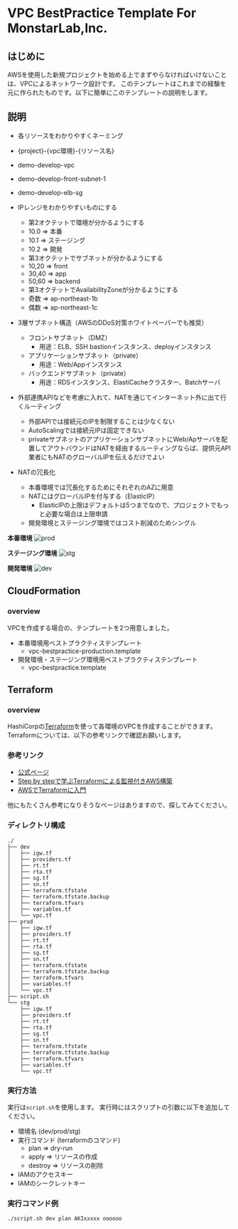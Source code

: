 # VPC BestPractice Template For MonstarLab,Inc.
## はじめに
AWSを使用した新規プロジェクトを始める上でまずやらなければいけないことは、VPCによるネットワーク設計です。
このテンプレートはこれまでの経験を元に作られたものです。以下に簡単にこのテンプレートの説明をします。

## 説明
- 各リソースをわかりやすくネーミング
 - {project}-{vpc環境}-{リソース名}
  - demo-develop-vpc
  - demo-develop-front-subnet-1
  - demo-develop-elb-sg


- IPレンジをわかりやすいものにする
  - 第2オクテットで環境が分かるようにする
   - 10.0 => 本番
   - 10.1 => ステージング
   - 10.2 => 開発
  - 第3オクテットでサブネットが分かるようにする
   - 10,20 => front
   - 30,40 => app
   - 50,60 => backend
  - 第3オクテットでAvailabilityZoneが分かるようにする
   - 奇数 => ap-northeast-1b
   - 偶数 => ap-northeast-1c


- 3層サブネット構造（AWSのDDoS対策ホワイトペーパーでも推奨）
  - フロントサブネット（DMZ）
    - 用途：ELB、SSH bastionインスタンス、deployインスタンス
  - アプリケーションサブネット（private）
    - 用途：Web/Appインスタンス
  - バックエンドサブネット（private）
    - 用途：RDSインスタンス、ElastiCacheクラスター、Batchサーバ


- 外部連携APIなどを考慮に入れて、NATを通じてインターネット外に出て行くルーティング
  - 外部APIでは接続元のIPを制限することは少なくない
  - AutoScalingでは接続元IPは固定できない
  - privateサブネットのアプリケーションサブネットにWeb/Apサーバを配置してアウトバウンドはNATを経由するルーティングならば、提供元API業者にもNATのグローバルIPを伝えるだけでよい


- NATの冗長化
  - 本番環境では冗長化するためにそれぞれのAZに用意
  - NATにはグローバルIPを付与する（ElasticIP）
    - ElasticIPの上限はデフォルトは5つまでなので、プロジェクトでもっと必要な場合は上限申請
  - 開発環境とステージング環境ではコスト削減のためシングル



**本番環境**
![prod](image/prod.png)


**ステージング環境**
![stg](image/stg.png)


**開発環境**
![dev](image/dev.png)


## CloudFormation
### overview
VPCを作成する場合の、テンプレートを2つ用意しました。

- 本番環境用ベストプラクティステンプレート
  - vpc-bestpractice-production.template
- 開発環境・ステージング環境用ベストプラクティステンプレート
  - vpc-bestpractice.template


## Terraform
### overview
HashiCorpの[Terraform](https://www.terraform.io/)を使って各環境のVPCを作成することができます。
Terraformについては、以下の参考リンクで確認お願いします。
### 参考リンク
- [公式ページ](https://www.terraform.io/)
- [Step by stepで学ぶTerraformによる監視付きAWS構築](http://www.slideshare.net/YoTakezawa/terraform-57653858)
- [AWSでTerraformに入門](http://dev.classmethod.jp/cloud/terraform-getting-started-with-aws/)

他にもたくさん参考になりそうなページはありますので、探してみてください。

### ディレクトリ構成
```
./
├── dev
│   ├── igw.tf
│   ├── providers.tf
│   ├── rt.tf
│   ├── rta.tf
│   ├── sg.tf
│   ├── sn.tf
│   ├── terraform.tfstate
│   ├── terraform.tfstate.backup
│   ├── terraform.tfvars
│   ├── variables.tf
│   └── vpc.tf
├── prod
│   ├── igw.tf
│   ├── providers.tf
│   ├── rt.tf
│   ├── rta.tf
│   ├── sg.tf
│   ├── sn.tf
│   ├── terraform.tfstate
│   ├── terraform.tfstate.backup
│   ├── terraform.tfvars
│   ├── variables.tf
│   └── vpc.tf
├── script.sh
└── stg
    ├── igw.tf
    ├── providers.tf
    ├── rt.tf
    ├── rta.tf
    ├── sg.tf
    ├── sn.tf
    ├── terraform.tfstate
    ├── terraform.tfstate.backup
    ├── terraform.tfvars
    ├── variables.tf
    └── vpc.tf
```

### 実行方法
実行は`script.sh`を使用します。
実行時にはスクリプトの引数に以下を追加してください。

- 環境名 (dev/prod/stg)
- 実行コマンド (terraformのコマンド)
  - plan => dry-run
  - apply => リソースの作成
  - destroy => リソースの削除
- IAMのアクセスキー
- IAMのシークレットキー

### 実行コマンド例
`./script.sh dev plan AKIxxxxx oooooo`
